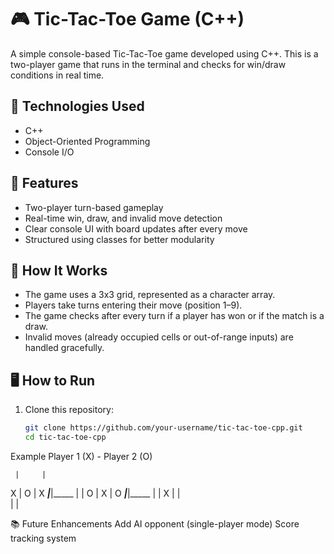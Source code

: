 # 🎮 Tic-Tac-Toe Game (C++)

A simple console-based Tic-Tac-Toe game developed using C++. This is a two-player game that runs in the terminal and checks for win/draw conditions in real time.

## 🔧 Technologies Used

- C++
- Object-Oriented Programming
- Console I/O

## 📌 Features

- Two-player turn-based gameplay
- Real-time win, draw, and invalid move detection
- Clear console UI with board updates after every move
- Structured using classes for better modularity

## 🧠 How It Works

- The game uses a 3x3 grid, represented as a character array.
- Players take turns entering their move (position 1–9).
- The game checks after every turn if a player has won or if the match is a draw.
- Invalid moves (already occupied cells or out-of-range inputs) are handled gracefully.

## 🖥️ How to Run

1. Clone this repository:
   ```bash
   git clone https://github.com/your-username/tic-tac-toe-cpp.git
   cd tic-tac-toe-cpp

Example
Player 1 (X)  -  Player 2 (O)

     |     |
  X  |  O  |  X
_____|_____|_____
     |     |
  O  |  X  |  O
_____|_____|_____
     |     |
  X  |     |  
     |     |

📚 Future Enhancements
    Add AI opponent (single-player mode)
    Score tracking system

